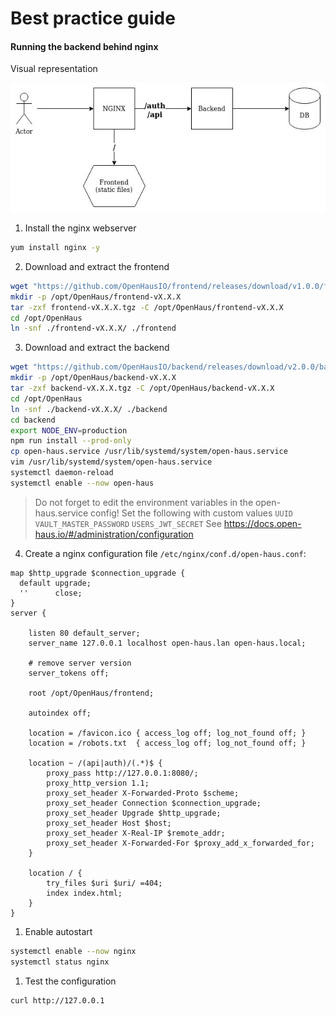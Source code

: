 # Best practice guide


#### Running the backend behind nginx
Visual representation

![](../img/157492467-bdcafc6d-06f4-4add-9c69-4fbd6b4169d8.jpg)

1) Install the nginx webserver
```bash
yum install nginx -y
```

2) Download and extract the frontend
```bash
wget "https://github.com/OpenHausIO/frontend/releases/download/v1.0.0/frontend-v1.0.0.tgz"
mkdir -p /opt/OpenHaus/frontend-vX.X.X
tar -zxf frontend-vX.X.X.tgz -C /opt/OpenHaus/frontend-vX.X.X
cd /opt/OpenHaus
ln -snf ./frontend-vX.X.X/ ./frontend
```

3) Download and extract the backend
```bash
wget "https://github.com/OpenHausIO/backend/releases/download/v2.0.0/backend-v2.0.0.tgz"
mkdir -p /opt/OpenHaus/backend-vX.X.X
tar -zxf backend-vX.X.X.tgz -C /opt/OpenHaus/backend-vX.X.X
cd /opt/OpenHaus
ln -snf ./backend-vX.X.X/ ./backend
cd backend
export NODE_ENV=production
npm run install --prod-only
cp open-haus.service /usr/lib/systemd/system/open-haus.service
vim /usr/lib/systemd/system/open-haus.service
systemctl daemon-reload
systemctl enable --now open-haus
```
> Do not forget to edit the environment variables in the open-haus.service config!
> Set the following with custom values
> `UUID`
> `VAULT_MASTER_PASSWORD`
> `USERS_JWT_SECRET`
> See https://docs.open-haus.io/#/administration/configuration

4) Create a nginx configuration file `/etc/nginx/conf.d/open-haus.conf`:
```nginx
map $http_upgrade $connection_upgrade {
  default upgrade;
  ''      close;
}
server {

    listen 80 default_server;
    server_name 127.0.0.1 localhost open-haus.lan open-haus.local;

    # remove server version
    server_tokens off;

    root /opt/OpenHaus/frontend;

    autoindex off;    

    location = /favicon.ico { access_log off; log_not_found off; }
    location = /robots.txt  { access_log off; log_not_found off; }

    location ~ /(api|auth)/(.*)$ {
        proxy_pass http://127.0.0.1:8080/;
        proxy_http_version 1.1;
        proxy_set_header X-Forwarded-Proto $scheme;
        proxy_set_header Connection $connection_upgrade;
        proxy_set_header Upgrade $http_upgrade;
        proxy_set_header Host $host;
        proxy_set_header X-Real-IP $remote_addr;
        proxy_set_header X-Forwarded-For $proxy_add_x_forwarded_for;
    }    

    location / {
        try_files $uri $uri/ =404;
        index index.html;
    }
}
```

1) Enable autostart
```bash
systemctl enable --now nginx
systemctl status nginx
```

1) Test the configuration
```bash
curl http://127.0.0.1
```
